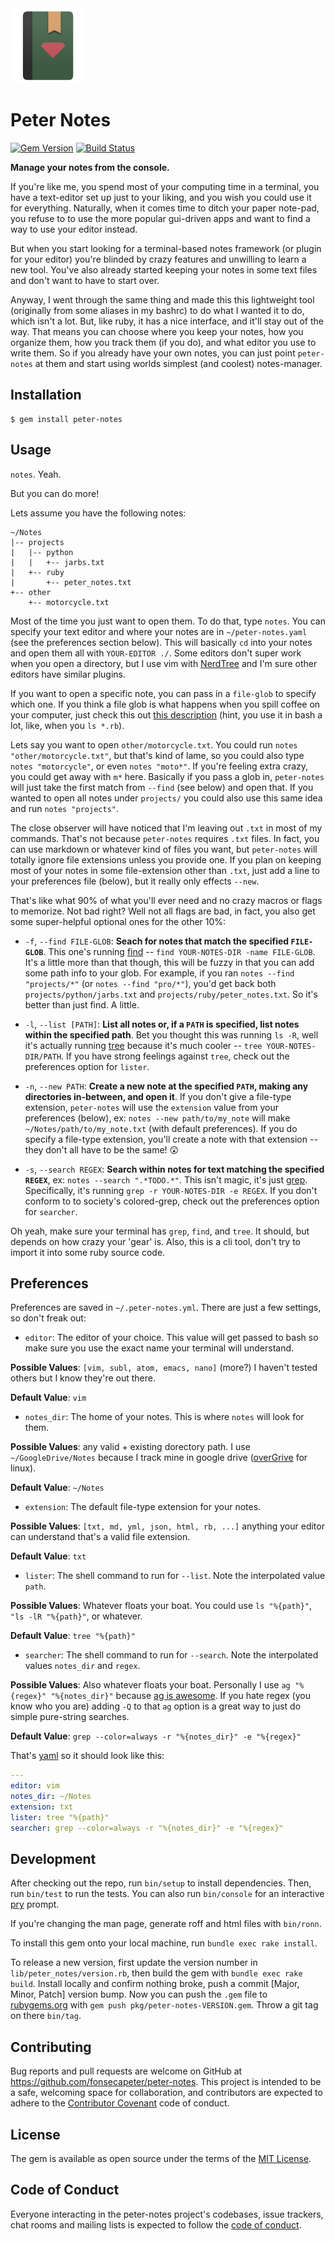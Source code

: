 <img src="media/peter-notes_384.png" width="120" alt="peter-notes icon"/>

Peter Notes
======================
[![Gem Version](https://badge.fury.io/rb/peter-notes.svg)](https://badge.fury.io/rb/peter-notes)
[![Build Status](https://travis-ci.org/fonsecapeter/peter-notes.svg?branch=master)](https://travis-ci.org/fonsecapeter/peter-notes)

**Manage your notes from the console.**

If you're like me, you spend most of your computing time in a terminal, you have a text-editor set up just to your liking, and you wish you could use it for everything. Naturally, when it comes time to ditch your paper note-pad, you refuse to to use the more popular gui-driven apps and want to find a way to use your editor instead.

But when you start looking for a terminal-based notes framework (or plugin for your editor) you're blinded by crazy features and unwilling to learn a new tool. You've also already started keeping your notes in some text files and don't want to have to start over.

Anyway, I went through the same thing and made this this lightweight tool (originally from some aliases in my bashrc) to do what I wanted it to do, which isn't a lot. But, like ruby, it has a nice interface, and it'll stay out of the way. That means you can choose where you keep your notes, how you organize them, how you track them (if you do), and what editor you use to write them. So if you already have your own notes, you can just point `peter-notes` at them and start using worlds simplest (and coolest) notes-manager.

## Installation

    $ gem install peter-notes

## Usage

`notes`. Yeah.

But you can do more!

Lets assume you have the following notes:

    ~/Notes
    |-- projects
    |   |-- python
    |   |   +-- jarbs.txt
    |   +-- ruby
    |       +-- peter_notes.txt
    +-- other
        +-- motorcycle.txt

Most of the time you just want to open them. To do that, type `notes`. You can specify your text editor and where your notes are in `~/peter-notes.yaml` (see the preferences section below). This will basically `cd` into your notes and open them all with `YOUR-EDITOR ./`. Some editors don't super work when you open a directory, but I use vim with [NerdTree](https://github.com/scrooloose/nerdtree) and I'm sure other editors have similar plugins.

If you want to open a specific note, you can pass in a `file-glob` to specify which one. If you think a file glob is what happens when you spill coffee on your computer, just check this out [this description](http://tldp.org/LDP/abs/html/globbingref.html) (hint, you use it in bash a lot, like, when you `ls *.rb`).

Lets say you want to open `other/motorcycle.txt`. You could run `notes "other/motorcycle.txt"`, but that's kind of lame, so you could also type `notes "motorcycle"`, or even `notes "moto*"`. If you're feeling extra crazy, you could get away with `m*` here. Basically if you pass a glob in, `peter-notes` will just take the first match from `--find` (see below) and open that. If you wanted to open all notes under `projects/` you could also use this same idea and run `notes "projects"`.

The close observer will have noticed that I'm leaving out `.txt` in most of my commands. That's not  because `peter-notes` requires `.txt` files. In fact, you can use markdown or whatever kind of files you want, but `peter-notes` will totally ignore file extensions unless you provide one. If you plan on keeping most of your notes in some file-extension other than `.txt`, just add a line to your preferences file (below), but it really only effects `--new`.

That's like what 90% of what you'll ever need and no crazy macros or flags to memorize. Not bad right? Well not all flags are bad, in fact, you also get some super-helpful optional ones for the other 10%:

  - `-f`, `--find FILE-GLOB`:
  **Seach for notes that match the specified `FILE-GLOB`**. This one's running [find](http://linuxcommand.org/man_pages/find1.html) -- `find YOUR-NOTES-DIR -name FILE-GLOB`. It's a little more than that though, this will be fuzzy in that you can add some path info to your glob. For example, if you ran `notes --find "projects/*"` (or `notes --find "pro/*"`), you'd get back both `projects/python/jarbs.txt` and `projects/ruby/peter_notes.txt`. So it's better than just find. A little.

  - `-l`, `--list [PATH]`:
  **List all notes or, if a `PATH` is specified, list notes within the specified path**. Bet you thought this was running `ls -R`, well it's actually running [tree](http://linuxcommand.org/man_pages/tree1.html) because it's much cooler -- `tree YOUR-NOTES-DIR/PATH`. If you have strong feelings against `tree`, check out the preferences option for `lister`.

  - `-n`, `--new PATH`:
  **Create a new note at the specified `PATH`, making any directories in-between, and open it**. If you don't give a file-type extension, `peter-notes` will use the `extension` value from your preferences (below), ex: `notes --new path/to/my_note` will make `~/Notes/path/to/my_note.txt` (with default preferences). If you do specify a file-type extension, you'll create a note with that extension -- they don't all have to be the same! :astonished:

  - `-s`, `--search REGEX`:
  **Search within notes for text matching the specified `REGEX`**, ex: `notes --search ".*TODO.*"`. This isn't magic, it's just [grep](http://linuxcommand.org/man_pages/grep1.html). Specifically, it's running `grep -r YOUR-NOTES-DIR -e REGEX`. If you don't conform to to society's colored-grep, check out the preferences option for `searcher`.

Oh yeah, make sure your terminal has `grep`, `find`, and `tree`. It should, but depends on how crazy your 'gear' is. Also, this is a cli tool, don't try to import it into some ruby source code.

## Preferences

Preferences are saved in `~/.peter-notes.yml`. There are just a few settings, so don't freak out:

  - `editor`:
  The editor of your choice. This value will get passed to bash so make sure you use the exact name your terminal will understand.

  **Possible Values**: `[vim, subl, atom, emacs, nano]`
  (more?) I haven't tested others but I know they're out there.

  **Default Value**: `vim`

  - `notes_dir`:
  The home of your notes. This is where `notes` will look for them.

  **Possible Values**: any valid + existing dorectory path. I use `~/GoogleDrive/Notes` because I track mine in google drive ([overGrive](https://www.thefanclub.co.za/overgrive) for linux).

  **Default Value**: `~/Notes`

  - `extension`:
  The default file-type extension for your notes.

  **Possible Values**: `[txt, md, yml, json, html, rb, ...]` anything your editor can understand that's a valid file extension.

  **Default Value**: `txt`

  - `lister`:
  The shell command to run for `--list`. Note the interpolated value `path`.

  **Possible Values**: Whatever floats your boat. You could use `ls "%{path}"`, `"ls -lR "%{path}"`, or whatever.

  **Default Value**: `tree "%{path}"`

  - `searcher`:
  The shell command to run for `--search`. Note the interpolated values `notes_dir` and `regex`.

  **Possible Values**: Also whatever floats your boat. Personally I use `ag "%{regex}" "%{notes_dir}"` because [ag is awesome](https://github.com/ggreer/the_silver_searcher). If you hate regex (you know who you are) adding `-Q` to that `ag` option is a great way to just do simple pure-string searches.

  **Default Value**: `grep --color=always -r "%{notes_dir}" -e "%{regex}"`

That's [yaml](http://www.yaml.org/start.html) so it should look like this:

```yaml
---
editor: vim
notes_dir: ~/Notes
extension: txt
lister: tree "%{path}"
searcher: grep --color=always -r "%{notes_dir}" -e "%{regex}"
```

## Development

After checking out the repo, run `bin/setup` to install dependencies. Then, run `bin/test` to run the tests. You can also run `bin/console` for an interactive [pry](http://pryrepl.org/) prompt.

If you're changing the man page, generate roff and html files with `bin/ronn`.

To install this gem onto your local machine, run `bundle exec rake install`.

To release a new version, first update the version number in `lib/peter_notes/version.rb`, then build the gem with `bundle exec rake build`. Install locally and confirm nothing broke, push a commit [Major, Minor, Patch] version bump. Now you can push the `.gem` file to [rubygems.org](https://rubygems.org) with `gem push pkg/peter-notes-VERSION.gem`. Throw a git tag on there `bin/tag`.

## Contributing

Bug reports and pull requests are welcome on GitHub at https://github.com/fonsecapeter/peter-notes. This project is intended to be a safe, welcoming space for collaboration, and contributors are expected to adhere to the [Contributor Covenant](http://contributor-covenant.org) code of conduct.

## License

The gem is available as open source under the terms of the [MIT License](http://opensource.org/licenses/MIT).

## Code of Conduct

Everyone interacting in the peter-notes project's codebases, issue trackers, chat rooms and mailing lists is expected to follow the [code of conduct](https://github.com/fonsecapeter/peter-notes/blob/master/CODE_OF_CONDUCT.md).
